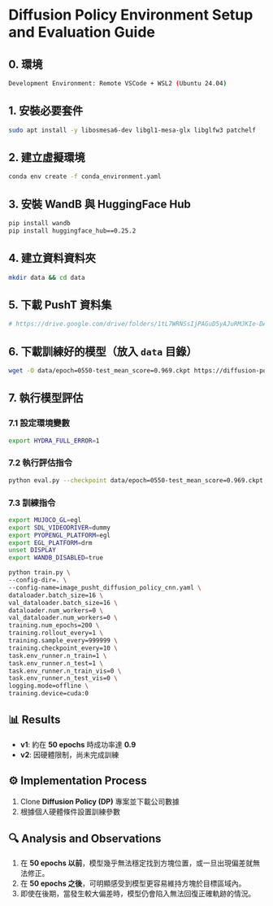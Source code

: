 # Diffusion Policy Environment Setup and Evaluation Guide



## 0. 環境
```bash
Development Environment: Remote VSCode + WSL2 (Ubuntu 24.04)
```
## 1. 安裝必要套件
```bash
sudo apt install -y libosmesa6-dev libgl1-mesa-glx libglfw3 patchelf
```

## 2. 建立虛擬環境
```bash
conda env create -f conda_environment.yaml
```

## 3. 安裝 WandB 與 HuggingFace Hub
```bash
pip install wandb
pip install huggingface_hub==0.25.2
```

## 4. 建立資料資料夾
```bash
mkdir data && cd data
```

## 5. 下載 PushT 資料集
```bash
# https://drive.google.com/drive/folders/1tL7WRNSsIjPAGuD5yAJuRMJKIe-DAz0J
```

## 6. 下載訓練好的模型（放入 `data` 目錄）
```bash
wget -O data/epoch=0550-test_mean_score=0.969.ckpt https://diffusion-policy.cs.columbia.edu/data/experiments/low_dim/pusht/diffusion_policy_cnn/train_0/checkpoints/epoch=0550-test_mean_score=0.969.ckpt
```

## 7. 執行模型評估

### 7.1 設定環境變數
```bash
export HYDRA_FULL_ERROR=1
```

### 7.2 執行評估指令
```bash
python eval.py --checkpoint data/epoch=0550-test_mean_score=0.969.ckpt --output_dir data/pusht_eval_output
```


### 7.3 訓練指令

```bash
export MUJOCO_GL=egl
export SDL_VIDEODRIVER=dummy
export PYOPENGL_PLATFORM=egl
export EGL_PLATFORM=drm
unset DISPLAY
export WANDB_DISABLED=true

python train.py \
--config-dir=. \
--config-name=image_pusht_diffusion_policy_cnn.yaml \
dataloader.batch_size=16 \
val_dataloader.batch_size=16 \
dataloader.num_workers=0 \
val_dataloader.num_workers=0 \
training.num_epochs=200 \
training.rollout_every=1 \
training.sample_every=999999 \
training.checkpoint_every=10 \
task.env_runner.n_train=1 \
task.env_runner.n_test=1 \
task.env_runner.n_train_vis=0 \
task.env_runner.n_test_vis=0 \
logging.mode=offline \
training.device=cuda:0
```


## 📊 Results
- **v1**: 約在 **50 epochs** 時成功率達 **0.9**
- **v2**: 因硬體限制，尚未完成訓練

## ⚙️ Implementation Process
1. Clone **Diffusion Policy (DP)** 專案並下載公司數據  
2. 根據個人硬體條件設置訓練參數

## 🔍 Analysis and Observations
1. 在 **50 epochs 以前**，模型幾乎無法穩定找到方塊位置，或一旦出現偏差就無法修正。  
2. 在 **50 epochs 之後**，可明顯感受到模型更容易維持方塊於目標區域內。  
3. 即使在後期，當發生較大偏差時，模型仍會陷入無法回復正確軌跡的情況。


